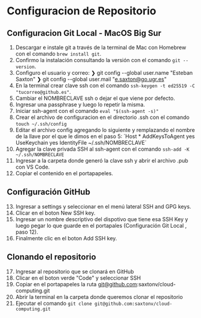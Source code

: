 # Configuracion de Repositorio

## Configuracion Git Local - MacOS Big Sur
01. Descargar e instale git a través de la terminal de Mac con Homebrew con el comando `brew install git`.
02. Confirmo la instalación consultando la versión con el comando `git --version`.
03. Configuro el usuario y correo:
    ❯ git config --global user.name "Esteban Saxton"
    ❯ git config --global user.mail "e.saxton@go.ugr.es"
04. En la terminal crear clave ssh con el comando `ssh-keygen -t ed25519 -C "tucorreo@github.es"`.
05. Cambiar el NOMBRECLAVE ssh o dejar el que viene por defecto.
06. Ingresar una passphrase y luego lo repetir la misma.
07. Iniciar ssh-agent con el comando `eval "$(ssh-agent -s)"`
08. Crear el archivo de configuracion en el directorio .ssh con el comando `touch ~/.ssh/config`
09. Editar el archivo config agregando lo siguiente y remplazando el nombre de la llave por el que le dimos en el paso 5:
    ´Host *
        AddKeysToAgent yes
        UseKeychain yes
        IdentityFile ~/.ssh/NOMBRECLAVE´
10. Agregar la clave privada SSH al ssh-agent con el comando `ssh-add -K ~/.ssh/NOMBRECLAVE`
11. Ingresar a la carpeta donde generó la clave ssh y abrir el archivo .pub con VS Code. 
12. Copiar el contenido en el portapapeles.

## Configuración GitHub
13. Ingresar a settings y seleccionar en el menú lateral SSH and GPG keys.
14. Clicar en el boton New SSH key.
15. Ingresar un nombre descriptivo del dispotivo que tiene esa SSH Key y luego pegar lo que guarde en el portapales (Configuración Git Local , paso 12).
16. Finalmente clic en el boton Add SSH key.

## Clonando el repositorio
17. Ingresar al repositorio que se clonará en GitHub
18. Clicar en el boton verde "Code" y seleccionar SSH
19. Copiar en el portapapeles la ruta git@github.com:saxtonv/cloud-computing.git
20. Abrir la terminal en la carpeta donde queremos clonar el repositorio
21. Ejecutar el comando `git clone git@github.com:saxtonv/cloud-computing.git`